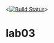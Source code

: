 <[![Build Status](https://travis-ci.org/MorozzoFFF/lab05.svg?branch=master)](https://travis-ci.org/MorozzoFFF/lab05)>
# lab03
